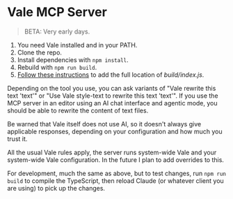 # Vale MCP Server

> BETA: Very early days.

1. You need Vale installed and in your PATH.
2. Clone the repo.
3. Install dependencies with `npm install`.
4. Rebuild with `npm run build`.
5. [Follow these instructions](https://modelcontextprotocol.io/quickstart/server#testing-your-server-with-claude-for-desktop) to add the full location of _build/index.js_.

Depending on the tool you use, you can ask variants of "Vale rewrite this text 'text'" or "Use Vale style-text to rewrite this text 'text'". If you use the MCP server in an editor using an AI chat interface and agentic mode, you should be able to rewrite the content of text files.

Be warned that Vale itself does not use AI, so it doesn't always give applicable responses, depending on your configuration and how much you trust it.

All the usual Vale rules apply, the server runs system-wide Vale and your system-wide Vale configuration. In the future I plan to add overrides to this.

For development, much the same as above, but to test changes, run `npm run build` to compile the TypeScript, then reload Claude (or whatever client you are using) to pick up the changes.